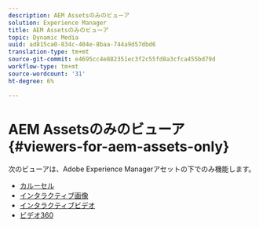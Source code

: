 ```yaml
---
description: AEM Assetsのみのビューア
solution: Experience Manager
title: AEM Assetsのみのビューア
topic: Dynamic Media
uuid: ad815ca0-834c-404e-8baa-744a9d57dbd6
translation-type: tm+mt
source-git-commit: e4695cc4e882351ec3f2c55fd8a3cfca455bd79d
workflow-type: tm+mt
source-wordcount: '31'
ht-degree: 6%

---
```



# AEM Assetsのみのビューア{#viewers-for-aem-assets-only}

次のビューアは、Adobe Experience Managerアセットの下でのみ機能します。

* [カルーセル](c-html5-aem-carousel/c-html5-aem-carousel.md)
* [インタラクティブ画像](c-html5-aem-interactive-images/c-html5-aem-interactive-images.md)
* [インタラクティブビデオ](c-html5-aem-int-video/c-html5-aem-int-video.md)
* [ビデオ360](c-html5-aem-video360/c-html5-aem-video360.md)
